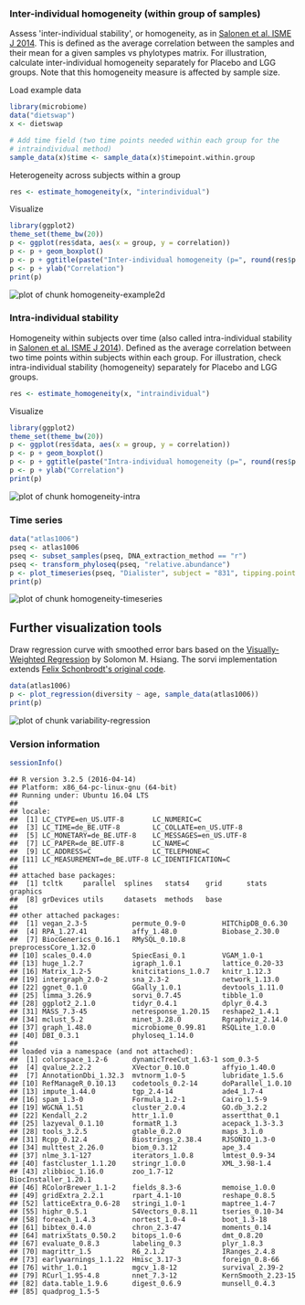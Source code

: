 ### Inter-individual homogeneity (within group of samples)

Assess 'inter-individual stability', or homogeneity, as in [Salonen et al. ISME J 2014](http://www.nature.com/ismej/journal/v8/n11/full/ismej201463a.html). This is defined as the average correlation between the samples and their mean for a given samples vs phylotypes matrix. For illustration, calculate inter-individual homogeneity separately for Placebo and LGG groups. Note that this homogeneity measure is affected by sample size.

Load example data


```r
library(microbiome)
data("dietswap")
x <- dietswap

# Add time field (two time points needed within each group for the 
# intraindividual method)
sample_data(x)$time <- sample_data(x)$timepoint.within.group
```


Heterogeneity across subjects within a group


```r
res <- estimate_homogeneity(x, "interindividual")
```


Visualize


```r
library(ggplot2)
theme_set(theme_bw(20))
p <- ggplot(res$data, aes(x = group, y = correlation))
p <- p + geom_boxplot()
p <- p + ggtitle(paste("Inter-individual homogeneity (p=", round(res$p.value, 6), ")", sep = ""))
p <- p + ylab("Correlation")
print(p)
```

![plot of chunk homogeneity-example2d](figure/homogeneity-example2d-1.png)


### Intra-individual stability

Homogeneity within subjects over time (also called intra-individual stability in [Salonen et al. ISME J 2014](http://www.nature.com/ismej/journal/v8/n11/full/ismej201463a.html)). Defined as the average correlation between two time points within subjects within each group. For illustration, check intra-individual stability (homogeneity) separately for Placebo and LGG groups.


```r
res <- estimate_homogeneity(x, "intraindividual")
```


Visualize


```r
library(ggplot2)
theme_set(theme_bw(20))
p <- ggplot(res$data, aes(x = group, y = correlation))
p <- p + geom_boxplot()
p <- p + ggtitle(paste("Intra-individual homogeneity (p=", round(res$p.value, 6), ")"))
p <- p + ylab("Correlation")
print(p)
```

![plot of chunk homogeneity-intra](figure/homogeneity-intra-1.png)


### Time series


```r
data("atlas1006")
pseq <- atlas1006
pseq <- subset_samples(pseq, DNA_extraction_method == "r")
pseq <- transform_phyloseq(pseq, "relative.abundance")
p <- plot_timeseries(pseq, "Dialister", subject = "831", tipping.point = 0.5)
print(p)
```

![plot of chunk homogeneity-timeseries](figure/homogeneity-timeseries-1.png)


## Further visualization tools

Draw regression curve with smoothed error bars based on
the [Visually-Weighted Regression](http://www.fight-entropy.com/2012/07/visually-weighted-regression.html) by Solomon M. Hsiang. The sorvi implementation extends [Felix Schonbrodt's original code](http://www.nicebread.de/visually-weighted-watercolor-plots-new-variants-please-vote/).


```r
data(atlas1006)
p <- plot_regression(diversity ~ age, sample_data(atlas1006))
print(p)
```

![plot of chunk variability-regression](figure/variability-regression-1.png)

### Version information


```r
sessionInfo()
```

```
## R version 3.2.5 (2016-04-14)
## Platform: x86_64-pc-linux-gnu (64-bit)
## Running under: Ubuntu 16.04 LTS
## 
## locale:
##  [1] LC_CTYPE=en_US.UTF-8       LC_NUMERIC=C              
##  [3] LC_TIME=de_BE.UTF-8        LC_COLLATE=en_US.UTF-8    
##  [5] LC_MONETARY=de_BE.UTF-8    LC_MESSAGES=en_US.UTF-8   
##  [7] LC_PAPER=de_BE.UTF-8       LC_NAME=C                 
##  [9] LC_ADDRESS=C               LC_TELEPHONE=C            
## [11] LC_MEASUREMENT=de_BE.UTF-8 LC_IDENTIFICATION=C       
## 
## attached base packages:
##  [1] tcltk     parallel  splines   stats4    grid      stats     graphics 
##  [8] grDevices utils     datasets  methods   base     
## 
## other attached packages:
##  [1] vegan_2.3-5           permute_0.9-0         HITChipDB_0.6.30     
##  [4] RPA_1.27.41           affy_1.48.0           Biobase_2.30.0       
##  [7] BiocGenerics_0.16.1   RMySQL_0.10.8         preprocessCore_1.32.0
## [10] scales_0.4.0          SpiecEasi_0.1         VGAM_1.0-1           
## [13] huge_1.2.7            igraph_1.0.1          lattice_0.20-33      
## [16] Matrix_1.2-5          knitcitations_1.0.7   knitr_1.12.3         
## [19] intergraph_2.0-2      sna_2.3-2             network_1.13.0       
## [22] ggnet_0.1.0           GGally_1.0.1          devtools_1.11.0      
## [25] limma_3.26.9          sorvi_0.7.45          tibble_1.0           
## [28] ggplot2_2.1.0         tidyr_0.4.1           dplyr_0.4.3          
## [31] MASS_7.3-45           netresponse_1.20.15   reshape2_1.4.1       
## [34] mclust_5.2            minet_3.28.0          Rgraphviz_2.14.0     
## [37] graph_1.48.0          microbiome_0.99.81    RSQLite_1.0.0        
## [40] DBI_0.3.1             phyloseq_1.14.0      
## 
## loaded via a namespace (and not attached):
##  [1] colorspace_1.2-6      dynamicTreeCut_1.63-1 som_0.3-5            
##  [4] qvalue_2.2.2          XVector_0.10.0        affyio_1.40.0        
##  [7] AnnotationDbi_1.32.3  mvtnorm_1.0-5         lubridate_1.5.6      
## [10] RefManageR_0.10.13    codetools_0.2-14      doParallel_1.0.10    
## [13] impute_1.44.0         tgp_2.4-14            ade4_1.7-4           
## [16] spam_1.3-0            Formula_1.2-1         Cairo_1.5-9          
## [19] WGCNA_1.51            cluster_2.0.4         GO.db_3.2.2          
## [22] Kendall_2.2           httr_1.1.0            assertthat_0.1       
## [25] lazyeval_0.1.10       formatR_1.3           acepack_1.3-3.3      
## [28] tools_3.2.5           gtable_0.2.0          maps_3.1.0           
## [31] Rcpp_0.12.4           Biostrings_2.38.4     RJSONIO_1.3-0        
## [34] multtest_2.26.0       biom_0.3.12           ape_3.4              
## [37] nlme_3.1-127          iterators_1.0.8       lmtest_0.9-34        
## [40] fastcluster_1.1.20    stringr_1.0.0         XML_3.98-1.4         
## [43] zlibbioc_1.16.0       zoo_1.7-12            BiocInstaller_1.20.1 
## [46] RColorBrewer_1.1-2    fields_8.3-6          memoise_1.0.0        
## [49] gridExtra_2.2.1       rpart_4.1-10          reshape_0.8.5        
## [52] latticeExtra_0.6-28   stringi_1.0-1         maptree_1.4-7        
## [55] highr_0.5.1           S4Vectors_0.8.11      tseries_0.10-34      
## [58] foreach_1.4.3         nortest_1.0-4         boot_1.3-18          
## [61] bibtex_0.4.0          chron_2.3-47          moments_0.14         
## [64] matrixStats_0.50.2    bitops_1.0-6          dmt_0.8.20           
## [67] evaluate_0.8.3        labeling_0.3          plyr_1.8.3           
## [70] magrittr_1.5          R6_2.1.2              IRanges_2.4.8        
## [73] earlywarnings_1.1.22  Hmisc_3.17-3          foreign_0.8-66       
## [76] withr_1.0.1           mgcv_1.8-12           survival_2.39-2      
## [79] RCurl_1.95-4.8        nnet_7.3-12           KernSmooth_2.23-15   
## [82] data.table_1.9.6      digest_0.6.9          munsell_0.4.3        
## [85] quadprog_1.5-5
```

